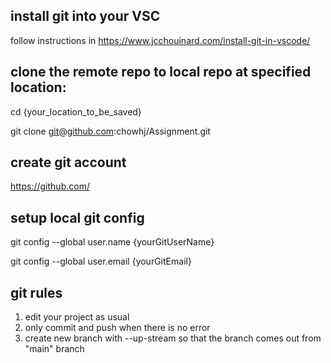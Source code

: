 ## install git into your VSC
follow instructions in https://www.jcchouinard.com/install-git-in-vscode/

## clone the remote repo to local repo at specified location:
cd {your_location_to_be_saved}

git clone git@github.com:chowhj/Assignment.git

## create git account 
https://github.com/

## setup local git config
git config --global user.name {yourGitUserName}

git config --global user.email {yourGitEmail}

## git rules
1. edit your project as usual
2. only commit and push when there is no error
3. create new branch with --up-stream so that the branch comes out from "main" branch
